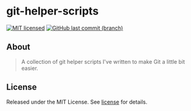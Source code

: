 # git-helper-scripts

[![MIT licensed](https://img.shields.io/badge/license-MIT-blue.svg)](https://opensource.org/licenses/MIT)
[![GitHub last commit (branch)](https://img.shields.io/github/last-commit/wolffaxn/git-helper-scripts/master.svg)](https://github.com/wolffaxn/git-helper-scripts)

## About

> A collection of git helper scripts I've written to make Git a little bit easier.

## License

Released under the MIT License. See [license](LICENSE.md) for details.

